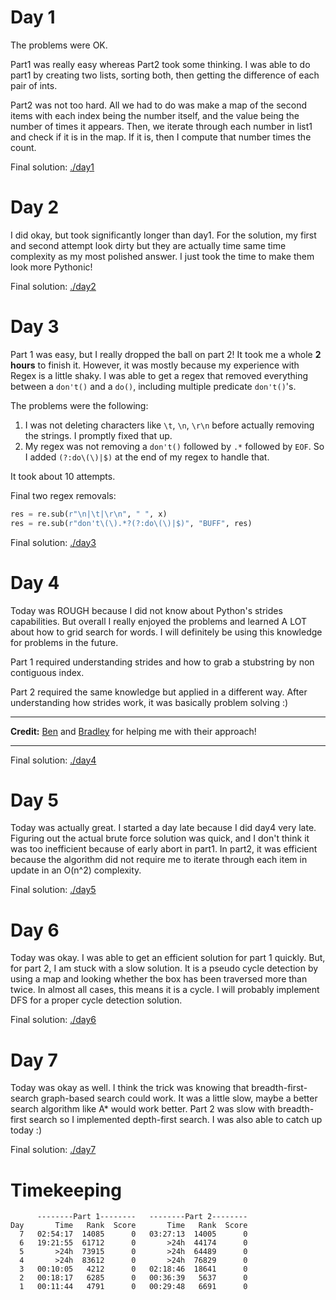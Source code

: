 # Day 1

The problems were OK.

Part1 was really easy whereas Part2 took some thinking. I was able to do part1 by creating two lists, sorting both, then getting the difference of each pair of ints.

Part2 was not too hard. All we had to do was make a map of the second items with each index being the number itself, and the value being the number of times it appears. Then, we iterate through each number in list1 and check if it is in the map. If it is, then I compute that number times the count.

Final solution: [./day1](./day1/)

# Day 2

I did okay, but took significantly longer than day1. For the solution, my first and second attempt look dirty but they are actually time same time complexity as my most polished answer. I just took the time to make them look more Pythonic!

Final solution: [./day2](./day2)

# Day 3

Part 1 was easy, but I really dropped the ball on part 2! It took me a whole **2 hours** to finish it. However, it was mostly because my experience with Regex is a little shaky. I was able to get a regex that removed everything between a `don't()` and a `do()`, including multiple predicate `don't()`'s.

The problems were the following:

1. I was not deleting characters like `\t`, `\n`, `\r\n` before actually removing the strings. I promptly fixed that up.
2. My regex was not removing a `don't()` followed by `.*` followed by `EOF`. So I added `(?:do\(\)|$)` at the end of my regex to handle that.

It took about 10 attempts.

Final two regex removals:
```python
res = re.sub(r"\n|\t|\r\n", " ", x)
res = re.sub(r"don't\(\).*?(?:do\(\)|$)", "BUFF", res)
```

Final solution: [./day3](./day3)

# Day 4

Today was ROUGH because I did not know about Python's strides capabilities. But overall I really enjoyed the problems and learned A LOT about how to grid search for words. I will definitely be using this knowledge for problems in the future.

Part 1 required understanding strides and how to grab a stubstring by non contiguous index.

Part 2 required the same knowledge but applied in a different way. After understanding how strides work, it was basically problem solving :)

---

**Credit:** [Ben](https://gist.github.com/TheThirdOne) and [Bradley](https://gist.github.com/bradleymoore111/) for helping me with their approach!

---

Final solution: [./day4](./day4)

# Day 5

Today was actually great. I started a day late because I did day4 very late. Figuring out the actual brute force solution was quick, and I don't think it was too inefficient because of early abort in part1. In part2, it was efficient because the algorithm did not require me to iterate through each item in update in an O(n^2) complexity.

Final solution: [./day5](./day5)

# Day 6

Today was okay. I was able to get an efficient solution for part 1 quickly. But, for part 2, I am stuck with a slow solution. It is a pseudo cycle detection by using a map and looking whether the box has been traversed more than twice. In almost all cases, this means it is a cycle. I will probably implement DFS for a proper cycle detection solution.

Final solution: [./day6](./day6)

# Day 7

Today was okay as well. I think the trick was knowing that breadth-first-search graph-based search could work. It was a little slow, maybe a better search algorithm like A* would work better. Part 2 was slow with breadth-first search so I implemented depth-first search. I was also able to catch up today :)

Final solution: [./day7](./day7)

# Timekeeping

```
      --------Part 1--------   --------Part 2--------
Day       Time   Rank  Score       Time   Rank  Score
  7   02:54:17  14085      0   03:27:13  14005      0
  6   19:21:55  61712      0       >24h  44174      0
  5       >24h  73915      0       >24h  64489      0
  4       >24h  83612      0       >24h  76829      0
  3   00:10:05   4212      0   02:18:46  18641      0
  2   00:18:17   6285      0   00:36:39   5637      0
  1   00:11:44   4791      0   00:29:48   6691      0
```